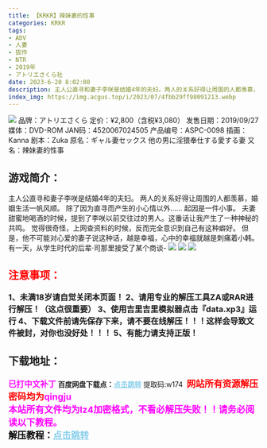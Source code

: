 ```yaml
---
title: 【KRKR】辣妹妻的性事
categories: KRKR
tags:
- ADV
- 人妻
- 拔作
- NTR
- 2019年
- アトリエさくら社
date: 2023-6-20 8:02:00
description: 主人公直寻和妻子李咲是结婚4年的夫妇。两人的关系好得让周围的人都羡慕，婚姻生活一帆风顺。除了因为直寻而产生的小心情以外……起因是一件小事。夫妻甜蜜地喝酒的时候，提到了李咲以前交往过的男人。这番话让我产生了一种神秘的共鸣。觉得很奇怪，上网查资料的时候，反而完全意识到自己有这种癖好。
index_img: https://img.acgus.top/i/2023/07/4fbb29ff98091213.webp
---
```

![](https://img.acgus.top/i/2023/07/4fbb29ff98091213.webp)
品牌：アトリエさくら
定价：¥2,800（含税¥3,080）
发售日期：2019/09/27
媒体：DVD-ROM
JAN码：4520067024505
产品编号：ASPC-0098
插画：Kanna
剧本：Zuka
原名：ギャル妻セックス 他の男に淫猥奉仕する愛する妻
又名：辣妹妻的性事

## 游戏简介：
主人公直寻和妻子李咲是结婚4年的夫妇。
两人的关系好得让周围的人都羡慕，婚姻生活一帆风顺。
除了因为直寻而产生的小心情以外……
起因是一件小事。
夫妻甜蜜地喝酒的时候，提到了李咲以前交往过的男人。这番话让我产生了一种神秘的共鸣。
觉得很奇怪，上网查资料的时候，反而完全意识到自己有这种癖好。
但是，他不可能对心爱的妻子说这种话，越是幸福，心中的幸福就越是刺痛着小韩。
有一天，从学生时代的后辈·司那里接受了某个商谈-
![](https://img.acgus.top/i/2023/07/38c2e44abf091224.webp)
![](https://img.acgus.top/i/2023/07/ddd7aa5781091220.webp)
![](https://img.acgus.top/i/2023/07/7e8601487f091217.webp)






## <font color=#FF0000 >注意事项：</font>
<font size=3><b>1、未满18岁请自觉关闭本页面！
2、请用专业的解压工具ZA或RAR进行解压！（这点很重要）
3、使用吉里吉里模拟器点击『data.xp3』运行
4、下载文件前请先保存下来，请不要在线解压！！！这样会导致文件被封，对你也没好处！！！
5、有能力请支持正版！</b></font>

## 下载地址：
<font color=#FF00FF size=3><b>已打中文补丁</b></font>
<b>百度网盘下载点：</b><a href="https://pan.baidu.com/s/1jlIvG9F7s_knmZ8Qxi_gjQ?pwd=w174" style="color: #87CEEB;"><b>点击跳转</b></a> 提取码:w174
<a style="padding: 0" href="https://post.qingju.org/AD/"><img style="max-width:100%" src="https://img.acgus.top/i/2024/07/478f689b8021d8d499ab43d21acf137a.gif" alt=""></a>
<b><font color=#FF0000 size=4>网站所有资源解压密码均为</b></font><b><font color=#FF00FF size=4>qingju</font><font color=#FF0000 ></font></b><br><b><font color=#FF00FF size=4>本站所有文件均为lz4加密格式，不看必解压失败！！请务必阅读以下教程。</b></font><br><b><font color=#000 size=4>解压教程：</b><a href="https://post.qingju.org/tutorial/000/" style="color: #87CEEB;"><b>点击跳转</b></a>
